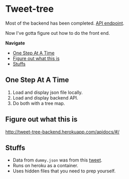 # Tweet-tree
Most of the backend has been completed. [API endpoint](http://tweet-tree-backend.herokuapp.com/).

Now I've gotta figure out how to do the front end.

**Navigate**
- [One Step At A Time](#one-step-at-a-time)
- [Figure out what this is](#figure-out-what-this-is)
- [Stuffs](#stuffs)

## One Step At A Time
1. Load and display json file locally.
2. Load and display backend API.
3. Do both with a tree map.

## Figure out what this is
http://tweet-tree-backend.herokuapp.com/apidocs/#/

## Stuffs
- Data from `dummy.json` was from this [tweet](https://twitter.com/fchollet/status/1044304738186014720).
- Runs on heroku as a container.
- Uses hidden files that you need to prep yourself.
